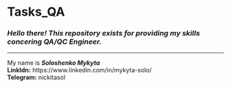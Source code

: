 # Tasks_QA
<h3><i>Hello there! This repository exists for providing my skills concering QA/QC Engineer.</i></h3><hr> 
My name is <b><i>Soloshenko Mykyta</i></b><br>
<b>LinkIdn:</b> https://www.linkedin.com/in/mykyta-solo/<br>
<b>Telegram:</b> nickitasol

